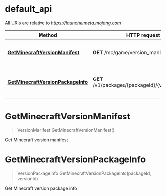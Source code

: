 # default_api

All URIs are relative to *https://launchermeta.mojang.com*

Method | HTTP request | Description
------------- | ------------- | -------------
[**GetMinecraftVersionManifest**](default_api.md#GetMinecraftVersionManifest) | **GET** /mc/game/version_manifest.json | Get Minecraft version manifest
[**GetMinecraftVersionPackageInfo**](default_api.md#GetMinecraftVersionPackageInfo) | **GET** /v1/packages/{packageId}/{versionId}.json | Get Minecraft version package info


<a name="GetMinecraftVersionManifest"></a>
# **GetMinecraftVersionManifest**
> VersionManifest GetMinecraftVersionManifest()

Get Minecraft version manifest
<a name="GetMinecraftVersionPackageInfo"></a>
# **GetMinecraftVersionPackageInfo**
> VersionPackageInfo GetMinecraftVersionPackageInfo(packageId, versionId)

Get Minecraft version package info
